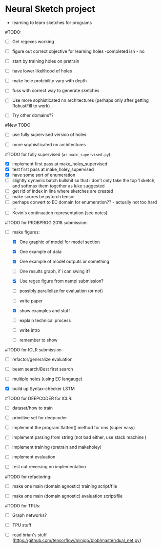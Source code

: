 # Neural Sketch project
- learning to learn sketches for programs

#TODO:
- [ ] Get regexes working 
- [ ] figure out correct objective for learning holes -completed ish - no
- [ ] start by training holes on pretrain
- [ ] have lower likelihood of holes
- [ ] make hole probibility vary with depth
- [ ] fuss with correct way to generate sketches
- [ ] Use more sophisticated nn architectures (perhaps only after getting RobustFill to work)
- [ ] Try other domains??


#New TODO:
- [ ] use fully supervised version of holes
- [ ] more sophisiticated nn architectures



#TODO for fully supervised (`at main_supervised.py`):
- [X] implement first pass at make_holey_supervised
- [X] test first pass at make_holey_supervised
- [X] have some sort of enumeration
- [ ] slightly dynamic batch bullshit so that i don't only take the top 1 sketch, and softmax them together as luke suggested
- [ ] get rid of index in line where sketches are created
- [ ] make scores be pytorch tensor
- [ ] perhaps convert to EC domain for enumeration?? - actually not too hard ... 
- [ ] Kevin's continuation representation (see notes)

#TODO for PROBPROG 2018 submission:
- [ ] make figures:
	- [X] One graphic of model for model section
	- [X] One example of data
	- [X] One example of model outputs or something
	- [ ] One results graph, if i can swing it?
	- [X] Use regex figure from nampi submission?
	- [ ] possibly parallelize for evaluation (or not)
	- [ ] write paper
	- [X] show examples and stuff
	- [ ] explain technical process
	- [ ] write intro
	- [ ] remember to show 



#TODO for ICLR submission
- [ ] refactor/generalize evaluation
- [ ] beam search/Best first search
- [ ] multiple holes (using EC langauge)
- [X] build up Syntax-checker LSTM


#TODO for DEEPCODER for ICLR:
- [ ] dataset/how to train
- [ ] primitive set for deepcoder
- [ ] implement the program.flatten() method for nns (super easy)
- [ ] implement parsing from string (not bad either, use stack machine )
- [ ] implement training (pretrain and makeholey)
- [ ] implement evaluation
- [ ] test out reversing nn implementation


#TODO for refactoring: 
- [ ] make one main (domain agnostic) training script/file
- [ ] make one main (domain agnostic) evaluation script/file


#TODO for TPUs:
- [ ] Graph networks?
- [ ] TPU stuff
- [ ] read brian's stuff (https://github.com/tensorflow/minigo/blob/master/dual_net.py)

